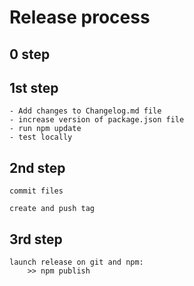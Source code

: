 

# Release process

## 0 step	

## 1st step
	
	- Add changes to Changelog.md file
	- increase version of package.json file
	- run npm update
	- test locally

## 2nd step
	
	commit files

	create and push tag

## 3rd step
	
	launch release on git and npm:
		>> npm publish